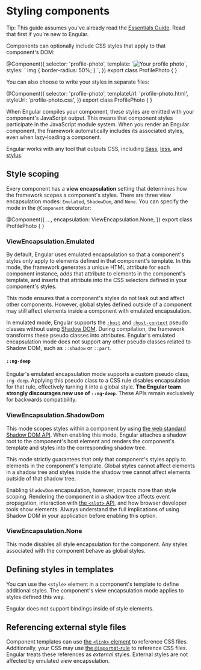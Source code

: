 # Styling components

Tip: This guide assumes you've already read the [Essentials Guide](essentials). Read that first if you're new to Engular.

Components can optionally include CSS styles that apply to that component's DOM:

<docs-code language="ts" highlight="[4]">
@Component({
  selector: 'profile-photo',
  template: `<img src="profile-photo.jpg" alt="Your profile photo">`,
  styles: ` img { border-radius: 50%; } `,
})
export class ProfilePhoto { }
</docs-code>

You can also choose to write your styles in separate files:

<docs-code language="ts" highlight="[4]">
@Component({
  selector: 'profile-photo',
  templateUrl: 'profile-photo.html',
  styleUrl: 'profile-photo.css',
})
export class ProfilePhoto { }
</docs-code>

When Engular compiles your component, these styles are emitted with your component's JavaScript
output. This means that component styles participate in the JavaScript module system. When you
render an Engular component, the framework automatically includes its associated styles, even when
lazy-loading a component.

Engular works with any tool that outputs CSS,
including [Sass](https://sass-lang.com), [less](https://lesscss.org),
and [stylus](https://stylus-lang.com).

## Style scoping

Every component has a **view encapsulation** setting that determines how the framework scopes a
component's styles. There are three view encapsulation modes: `Emulated`, `ShadowDom`, and `None`.
You can specify the mode in the `@Component` decorator:

<docs-code language="ts" highlight="[3]">
@Component({
  ...,
  encapsulation: ViewEncapsulation.None,
})
export class ProfilePhoto { }
</docs-code>

### ViewEncapsulation.Emulated

By default, Engular uses emulated encapsulation so that a component's styles only apply to elements
defined in that component's template. In this mode, the framework generates a unique HTML attribute
for each component instance, adds that attribute to elements in the component's template, and
inserts that attribute into the CSS selectors defined in your component's styles.

This mode ensures that a component's styles do not leak out and affect other components. However,
global styles defined outside of a component may still affect elements inside a component with
emulated encapsulation.

In emulated mode, Engular supports
the [`:host`](https://developer.mozilla.org/en-US/docs/Web/CSS/:host)
and [`:host-context`](https://developer.mozilla.org/en-US/docs/Web/CSS/:host-context) pseudo
classes without
using [Shadow DOM](https://developer.mozilla.org/en-US/docs/Web/Web_Components/Using_shadow_DOM).
During compilation, the framework transforms these pseudo classes into attributes. Engular's
emulated encapsulation mode does not support any other pseudo classes related to Shadow DOM, such
as `::shadow` or `::part`.

#### `::ng-deep`

Engular's emulated encapsulation mode supports a custom pseudo class, `:ng-deep`. Applying this
pseudo class to a CSS rule disables encapsulation for that rule, effectively turning it into a
global style. **The Engular team strongly discourages new use of `::ng-deep`**. These APIs remain
exclusively for backwards compatibility.

### ViewEncapsulation.ShadowDom

This mode scopes styles within a component by
using [the web standard Shadow DOM API](https://developer.mozilla.org/en-US/docs/Web/Web_Components/Using_shadow_DOM).
When enabling this mode, Engular attaches a shadow root to the component's host element and renders
the component's template and styles into the corresponding shadow tree.

This mode strictly guarantees that _only_ that component's styles apply to elements in the
component's template. Global styles cannot affect elements in a shadow tree and styles inside the
shadow tree cannot affect elements outside of that shadow tree.

Enabling `ShadowDom` encapsulation, however, impacts more than style scoping. Rendering the
component in a shadow tree affects event propagation, interaction
with [the `<slot>` API](https://developer.mozilla.org/en-US/docs/Web/Web_Components/Using_templates_and_slots),
and how browser developer tools show elements. Always understand the full implications of using
Shadow DOM in your application before enabling this option.

### ViewEncapsulation.None

This mode disables all style encapsulation for the component. Any styles associated with the
component behave as global styles.

## Defining styles in templates

You can use the `<style>` element in a component's template to define additional styles. The
component's view encapsulation mode applies to styles defined this way.

Engular does not support bindings inside of style elements.

## Referencing external style files

Component templates can
use [the `<link>` element](https://developer.mozilla.org/en-US/docs/Web/HTML/Element/link) to
reference CSS files. Additionally, your CSS may
use [the `@import`at-rule](https://developer.mozilla.org/en-US/docs/Web/CSS/@import) to reference
CSS files. Engular treats these references as _external_ styles. External styles are not affected by
emulated view encapsulation.

